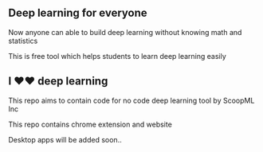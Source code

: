 ## Deep learning for everyone 
Now anyone can able to build deep learning without knowing math and statistics

This is free tool which helps students to learn deep learning easily
## I ❤❤ deep learning

This repo aims to contain code for no code deep learning tool by ScoopML Inc 

This repo contains chrome extension and website 

Desktop apps will be added soon..
